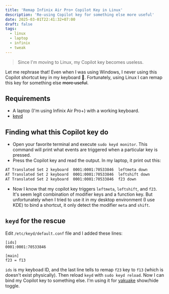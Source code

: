 ```yaml
---
title: 'Remap Infinix Air Pro+ Copilot Key in Linux'
description: 'Re-using Copilot key for something else more useful'
date: 2025-03-01T22:41:32+07:00
draft: false
tags:
  - linux
  - laptop
  - infinix
  - tweak
---
```


> Since I'm moving to Linux, my Copilot key becomes useless. 

Let me rephrase that! Even when I was using Windows, I never using this Copilot shortcut key in my keyboard 😬. Fortunately, using Linux I can remap this key for something else ~~more useful~~.

## Requirements
- A laptop (I'm using Infinix Air Pro+) with a working keyboard.
- [keyd](https://github.com/rvaiya/keyd)

## Finding what this Copilot key do
- Open your favorite terminal and execute `sudo keyd monitor`. This command will print what events are triggered when a particular key is pressed.
- Press the Copilot key and read the output. In my laptop, it print out this:

```bash
AT Translated Set 2 keyboard  0001:0001:70533846  leftmeta down
AT Translated Set 2 keyboard  0001:0001:70533846  leftshift down
AT Translated Set 2 keyboard  0001:0001:70533846  f23 down
```

- Now I know that my copilot key triggers `leftmeta`, `leftshift`, and `f23`. It's seem legit combination of modifier keys and a function key. But unfortunately when I tried to use it in my desktop environment (I use KDE) to bind a shortcut, it only detect the modifier `meta` and `shift`.

## `keyd` for the rescue
Edit `/etc/keyd/default.conf` file and I added these lines:

```plaintext
[ids]  
0001:0001:70533846  
  
[main]  
f23 = f13
```

`ids` is my keyboad ID, and the last line tells to remap `f23` key to `f13` (which is doesn't exist physically). Then reload `keyd` with `sudo keyd reload`. Now I can bind my Copilot key to something else. I'm using it for [yakuake](https://github.com/KDE/yakuake) show/hide toggle.

